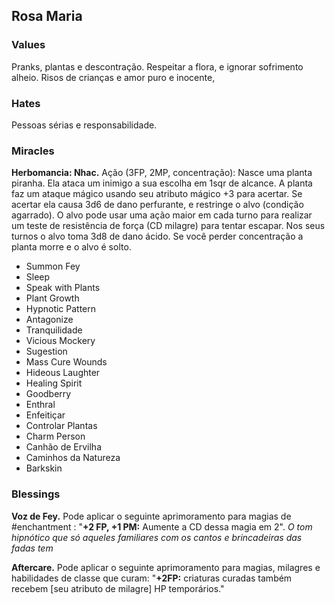 ## Rosa Maria

### Values
Pranks, plantas e descontração. Respeitar a flora, e ignorar sofrimento alheio. Risos de crianças e amor puro e inocente,

### Hates
Pessoas sérias e responsabilidade.

### Miracles

**Herbomancia: Nhac.** Ação (3FP, 2MP, concentração): Nasce uma planta piranha. Ela ataca um inimigo a sua escolha em 1sqr de alcance. A planta faz um ataque mágico usando seu atributo mágico +3 para acertar. Se acertar ela causa 3d6 de dano perfurante, e restringe o alvo (condição agarrado). O alvo pode usar uma ação maior em cada turno para realizar um teste de resistência de força (CD milagre) para tentar escapar. Nos seus turnos o alvo toma 3d8 de dano ácido. Se você perder concentração a planta morre e o alvo é solto.

- Summon Fey
- Sleep
- Speak with Plants
- Plant Growth
- Hypnotic Pattern
- Antagonize
- Tranquilidade
- Vicious Mockery
- Sugestion
- Mass Cure Wounds
- Hideous Laughter
- Healing Spirit
- Goodberry
- Enthral
- Enfeitiçar
- Controlar Plantas
- Charm Person
- Canhão de Ervilha
- Caminhos da Natureza
- Barkskin

### Blessings

**Voz de Fey.** Pode aplicar o seguinte aprimoramento para magias de #enchantment : "**+2 FP, +1 PM:** Aumente a CD dessa magia em 2". *O tom hipnótico que só aqueles familiares com os cantos e brincadeiras das fadas tem*

**Aftercare.** Pode aplicar o seguinte aprimoramento para magias, milagres e habilidades de classe que curam: "**+2FP:** criaturas curadas também recebem \[seu atributo de milagre\] HP temporários."

